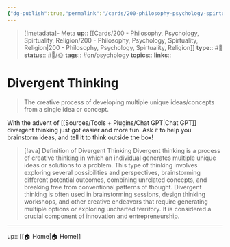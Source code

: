 ```yaml
---
{"dg-publish":true,"permalink":"/cards/200-philosophy-psychology-spirtuality-religion/divergent-thinking/","title":"Divergent Thinking"}
---
```


> [!metadata]- Meta
> **up**:: [[Cards/200 - Philosophy, Psychology, Spirtuality, Religion/200 - Philosophy, Psychology, Spirtuality, Religion\|200 - Philosophy, Psychology, Spirtuality, Religion]]
> **type**:: #📝 
> **status**:: #📝/🌞
> **tags**::  #on/psychology 
> **topics**:: 
> **links**::


# Divergent Thinking

> The creative process of developing multiple unique ideas/concepts from a single idea or concept.

With the advent of [[Sources/Tools + Plugins/Chat GPT\|Chat GPT]] divergent thinking just got easier and more fun. Ask it to help you brainstorm ideas, and tell it to think outside the box!

> [!ava] Definition of Divergent Thinking
> Divergent thinking is a process of creative thinking in which an individual generates multiple unique ideas or solutions to a problem. This type of thinking involves exploring several possibilities and perspectives, brainstorming different potential outcomes, combining unrelated concepts, and breaking free from conventional patterns of thought. Divergent thinking is often used in brainstorming sessions, design thinking workshops, and other creative endeavors that require generating multiple options or exploring uncharted territory. It is considered a crucial component of innovation and entrepreneurship.

---
up:: [[🏠 Home\|🏠 Home]]

